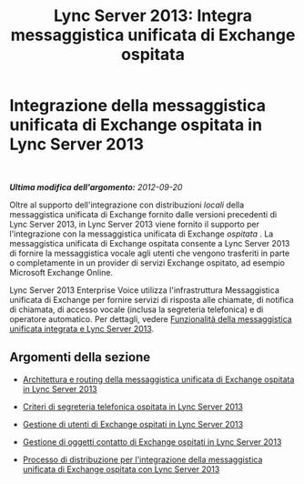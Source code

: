 ﻿---
title: "Lync Server 2013: Integra messaggistica unificata di Exchange ospitata"
TOCTitle: Integrazione della messaggistica unificata di Exchange ospitata
ms:assetid: f4de0165-da3b-499e-98fc-28ddd0db02d5
ms:mtpsurl: https://technet.microsoft.com/it-it/library/Gg413027(v=OCS.15)
ms:contentKeyID: 49302489
ms.date: 08/24/2015
mtps_version: v=OCS.15
ms.translationtype: HT
---

# Integrazione della messaggistica unificata di Exchange ospitata in Lync Server 2013

 

_**Ultima modifica dell'argomento:** 2012-09-20_

Oltre al supporto dell'integrazione con distribuzioni *locali* della messaggistica unificata di Exchange fornito dalle versioni precedenti di Lync Server 2013, in Lync Server 2013 viene fornito il supporto per l'integrazione con la messaggistica unificata di Exchange *ospitata* . La messaggistica unificata di Exchange ospitata consente a Lync Server 2013 di fornire la messaggistica vocale agli utenti che vengono trasferiti in parte o completamente in un provider di servizi Exchange ospitato, ad esempio Microsoft Exchange Online.

Lync Server 2013 Enterprise Voice utilizza l'infrastruttura Messaggistica unificata di Exchange per fornire servizi di risposta alle chiamate, di notifica di chiamata, di accesso vocale (inclusa la segreteria telefonica) e di operatore automatico. Per dettagli, vedere [Funzionalità della messaggistica unificata integrata e Lync Server 2013](lync-server-2013-features-of-integrated-unified-messaging.md).

## Argomenti della sezione

  - [Architettura e routing della messaggistica unificata di Exchange ospitata in Lync Server 2013](lync-server-2013-hosted-exchange-um-architecture-and-routing.md)

  - [Criteri di segreteria telefonica ospitata in Lync Server 2013](lync-server-2013-hosted-voice-mail-policies.md)

  - [Gestione di utenti di Exchange ospitati in Lync Server 2013](lync-server-2013-hosted-exchange-user-management.md)

  - [Gestione di oggetti contatto di Exchange ospitati in Lync Server 2013](lync-server-2013-hosted-exchange-contact-object-management.md)

  - [Processo di distribuzione per l'integrazione della messaggistica unificata di Exchange ospitata con Lync Server 2013](lync-server-2013-deployment-process-for-integrating-hosted-exchange-um.md)

